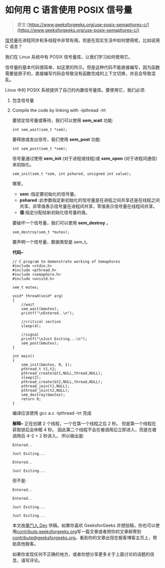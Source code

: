 # 如何用 C 语言使用 POSIX 信号量

> 原文:[https://www.geeksforgeeks.org/use-posix-semaphores-c/](https://www.geeksforgeeks.org/use-posix-semaphores-c/)

[信号量](https://www.geeksforgeeks.org/semaphores-operating-system/)在进程同步和多线程中非常有用。但是在现实生活中如何使用呢，比如说用 C 语言？

我们在 Linux 系统中有 POSIX 信号量库。让我们学习如何使用它。

信号量的基本代码很简单，如这里的所示。但是这种代码不能直接编写，因为函数需要是原子的，直接编写代码会导致没有函数完成的上下文切换，并且会导致混乱。

Linux 中的 POSIX 系统提供了自己的内置信号量库。要使用它，我们必须:

1.  包含信号量
2.  Compile the code by linking with -lpthread -lrt

    要锁定信号量或等待，我们可以使用 **sem_wait** 功能:

    ```
    int sem_wait(sem_t *sem);
    ```

    要释放或发出信号，我们使用 **sem_post** 功能:

    ```
    int sem_post(sem_t *sem);
    ```

    信号量通过使用 **sem_init** (对于进程或线程)或 **sem_open** (对于进程间通信)来初始化。

    ```
    sem_init(sem_t *sem, int pshared, unsigned int value);
    ```

    哪里，

    *   **sem** :指定要初始化的信号量。
    *   **pshared** :此参数指定新初始化的信号量是在进程之间共享还是在线程之间共享。非零值表示信号量在进程间共享，零值表示信号量在线程间共享。
    *   **值**:指定分配给新初始化信号量的值。

    要破坏一个信号量，我们可以使用 **sem_destroy** 。

    ```
    sem_destroy(sem_t *mutex);
    ```

    要声明一个信号量，数据类型是 sem_t。

    **代码–**

    ```
    // C program to demonstrate working of Semaphores
    #include <stdio.h>
    #include <pthread.h>
    #include <semaphore.h>
    #include <unistd.h>

    sem_t mutex;

    void* thread(void* arg)
    {
        //wait
        sem_wait(&mutex);
        printf("\nEntered..\n");

        //critical section
        sleep(4);

        //signal
        printf("\nJust Exiting...\n");
        sem_post(&mutex);
    }

    int main()
    {
        sem_init(&mutex, 0, 1);
        pthread_t t1,t2;
        pthread_create(&t1,NULL,thread,NULL);
        sleep(2);
        pthread_create(&t2,NULL,thread,NULL);
        pthread_join(t1,NULL);
        pthread_join(t2,NULL);
        sem_destroy(&mutex);
        return 0;
    }
    ```

    编译应该使用 gcc a.c -lpthread -lrt 完成

    **解释–**
    正在创建 2 个线程，一个在第一个线程之后 2 秒。
    但是第一个线程在获取锁后会休眠 4 秒。
    因此第二个线程不会在被调用后立即进入，而是在被调用后 4–2 = 2 秒进入。
    所以输出是:

    ```
    Entered..

    Just Exiting...

    Entered..

    Just Exiting...

    ```

    但不是:

    ```
    Entered..

    Entered..

    Just Exiting...

    Just Exiting...

    ```

    本文由[掌门人 Dey](https://www.linkedin.com/in/suprotik-dey-368706127/) 供稿。如果你喜欢 GeeksforGeeks 并想投稿，你也可以使用[contribute.geeksforgeeks.org](http://www.contribute.geeksforgeeks.org)写一篇文章或者把你的文章邮寄到 contribute@geeksforgeeks.org。看到你的文章出现在极客博客主页上，帮助其他极客。

    如果你发现任何不正确的地方，或者你想分享更多关于上面讨论的话题的信息，请写评论。